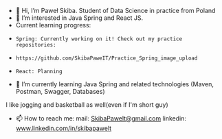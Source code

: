 - 👋 Hi, I’m Paweł Skiba. Student of Data Science in practice from Poland
- 👀 I’m interested in Java Spring and React JS.
- Current learning progress:
-     Spring: Currently working on it! Check out my practice repositories:
-     https://github.com/SkibaPaweIT/Practice_Spring_image_upload
-     React: Planning
- 🌱 I’m currently learning Java Spring and related technologies (Maven, Postman, Swagger, Databases)

I like jogging and basketball as well(even if I'm short guy)
- 📫 How to reach me:
  mail: SkibaPawelt@gmail.com
  linkedin: www.linkedin.com/in/skibapawelt
  


<!---
SkibaPaweIT/SkibaPaweIT is a ✨ special ✨ repository because its `README.md` (this file) appears on your GitHub profile.
You can click the Preview link to take a look at your changes.
--->
